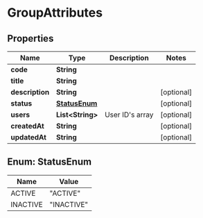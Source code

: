 
# GroupAttributes

## Properties
Name | Type | Description | Notes
------------ | ------------- | ------------- | -------------
**code** | **String** |  | 
**title** | **String** |  | 
**description** | **String** |  |  [optional]
**status** | [**StatusEnum**](#StatusEnum) |  |  [optional]
**users** | **List&lt;String&gt;** | User ID&#39;s array |  [optional]
**createdAt** | **String** |  |  [optional]
**updatedAt** | **String** |  |  [optional]


<a name="StatusEnum"></a>
## Enum: StatusEnum
Name | Value
---- | -----
ACTIVE | &quot;ACTIVE&quot;
INACTIVE | &quot;INACTIVE&quot;



